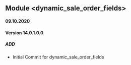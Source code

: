 ## Module <dynamic_sale_order_fields>

#### 09.10.2020
#### Version 14.0.1.0.0
##### ADD

- Initial Commit for dynamic_sale_order_fields


